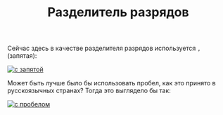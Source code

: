﻿---
title: "Разделитель разрядов"
se.owner.user_id: 507426
se.owner.display_name: "wchistow"
se.owner.link: "https://ru.meta.stackoverflow.com/users/507426/wchistow"
se.link: "https://ru.meta.stackoverflow.com/questions/12538/%d0%a0%d0%b0%d0%b7%d0%b4%d0%b5%d0%bb%d0%b8%d1%82%d0%b5%d0%bb%d1%8c-%d1%80%d0%b0%d0%b7%d1%80%d1%8f%d0%b4%d0%be%d0%b2"
se.question_id: 12538
se.post_type: question
---
<p>Сейчас здесь в качестве разделителя разрядов используется <code>,</code> (запятая):</p>
<p><a href="https://i.stack.imgur.com/cG7ir.png" rel="nofollow noreferrer"><img src="https://i.stack.imgur.com/cG7ir.png" alt="с запятой" /></a></p>
<p>Может быть лучше было бы использовать пробел, как это принято в русскоязычных странах? Тогда это выглядело бы так:</p>
<p><a href="https://i.stack.imgur.com/iRc7h.png" rel="nofollow noreferrer"><img src="https://i.stack.imgur.com/iRc7h.png" alt="с пробелом" /></a></p>
